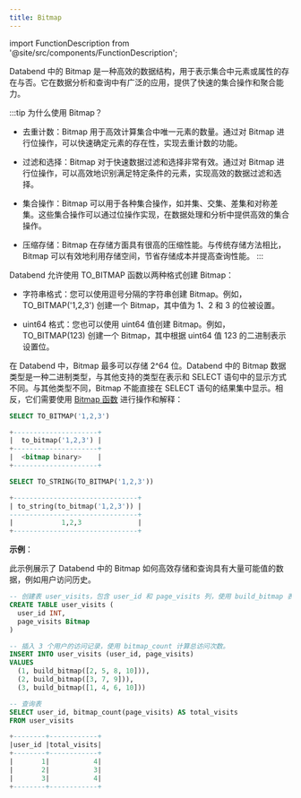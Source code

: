 ```yaml
---
title: Bitmap
---
```

import FunctionDescription from '@site/src/components/FunctionDescription';

<FunctionDescription description="Introduced: v1.1.45"/>

Databend 中的 Bitmap 是一种高效的数据结构，用于表示集合中元素或属性的存在与否。它在数据分析和查询中有广泛的应用，提供了快速的集合操作和聚合能力。

:::tip 为什么使用 Bitmap？

- 去重计数：Bitmap 用于高效计算集合中唯一元素的数量。通过对 Bitmap 进行位操作，可以快速确定元素的存在性，实现去重计数的功能。

- 过滤和选择：Bitmap 对于快速数据过滤和选择非常有效。通过对 Bitmap 进行位操作，可以高效地识别满足特定条件的元素，实现高效的数据过滤和选择。

- 集合操作：Bitmap 可以用于各种集合操作，如并集、交集、差集和对称差集。这些集合操作可以通过位操作实现，在数据处理和分析中提供高效的集合操作。

- 压缩存储：Bitmap 在存储方面具有很高的压缩性能。与传统存储方法相比，Bitmap 可以有效地利用存储空间，节省存储成本并提高查询性能。
:::

Databend 允许使用 TO_BITMAP 函数以两种格式创建 Bitmap：

- 字符串格式：您可以使用逗号分隔的字符串创建 Bitmap。例如，TO_BITMAP('1,2,3') 创建一个 Bitmap，其中值为 1、2 和 3 的位被设置。

- uint64 格式：您也可以使用 uint64 值创建 Bitmap。例如，TO_BITMAP(123) 创建一个 Bitmap，其中根据 uint64 值 123 的二进制表示设置位。

在 Databend 中，Bitmap 最多可以存储 2^64 位。Databend 中的 Bitmap 数据类型是一种二进制类型，与其他支持的类型在表示和 SELECT 语句中的显示方式不同。与其他类型不同，Bitmap 不能直接在 SELECT 语句的结果集中显示。相反，它们需要使用 [Bitmap 函数](../../20-sql-functions/01-bitmap-functions/index.md) 进行操作和解释：

```sql
SELECT TO_BITMAP('1,2,3')

+---------------------+
|  to_bitmap('1,2,3') |
+---------------------+
|  <bitmap binary>    |
+---------------------+

SELECT TO_STRING(TO_BITMAP('1,2,3'))

+-------------------------------+
| to_string(to_bitmap('1,2,3')) |
--------------------------------+
|            1,2,3              |
+-------------------------------+
```

**示例**：

此示例展示了 Databend 中的 Bitmap 如何高效存储和查询具有大量可能值的数据，例如用户访问历史。

```sql
-- 创建表 user_visits，包含 user_id 和 page_visits 列，使用 build_bitmap 表示 page_visits。
CREATE TABLE user_visits (
  user_id INT,
  page_visits Bitmap
)

-- 插入 3 个用户的访问记录，使用 bitmap_count 计算总访问次数。
INSERT INTO user_visits (user_id, page_visits)
VALUES
  (1, build_bitmap([2, 5, 8, 10])),
  (2, build_bitmap([3, 7, 9])),
  (3, build_bitmap([1, 4, 6, 10]))

-- 查询表
SELECT user_id, bitmap_count(page_visits) AS total_visits
FROM user_visits

+--------+------------+
|user_id |total_visits|
+--------+------------+
|       1|           4|
|       2|           3|
|       3|           4|
+--------+------------+
```